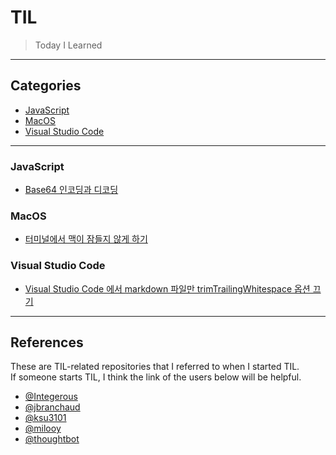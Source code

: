 # TIL

> Today I Learned

---

## Categories
* [JavaScript](#javascript)
* [MacOS](#macos)
* [Visual Studio Code](#visual-studio-code)

---

### JavaScript
- [Base64 인코딩과 디코딩](JavaScript/base64-encode-and-decode.md)

### MacOS

- [터미널에서 맥이 잠들지 않게 하기](macOS/prevent-mac-from-sleeping-with-terminal.md)

### Visual Studio Code

- [Visual Studio Code 에서 markdown 파일만 trimTrailingWhitespace 옵션 끄기](VisualStudioCode/disable-trim-trailing-whitespace-for-markdown.md)


---

## References

These are TIL-related repositories that I referred to when I started TIL.  
If someone starts TIL, I think the link of the users below will be helpful.

* [@Integerous](https://github.com/Integerous/TIL)
* [@jbranchaud](https://github.com/jbranchaud/til)
* [@ksu3101](https://github.com/ksu3101/TIL)
* [@milooy](https://github.com/milooy/TIL)
* [@thoughtbot](https://github.com/thoughtbot/til)

